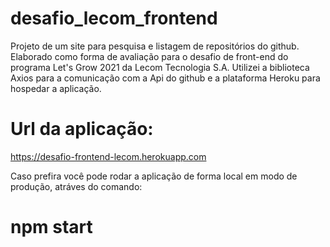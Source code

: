 # desafio_lecom_frontend
Projeto de um site para pesquisa e listagem de repositórios do github. Elaborado como forma de avaliação para o desafio de front-end do programa Let's Grow 2021 da Lecom Tecnologia S.A.
Utilizei a biblioteca Axios para a comunicação com a Api do github e a plataforma Heroku para hospedar a aplicação.

# Url da aplicação: 
https://desafio-frontend-lecom.herokuapp.com

Caso prefira você pode rodar a aplicação de forma local em modo de produção, atráves do comando:
# npm start
